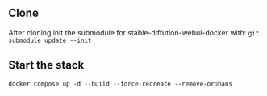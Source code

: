 ## Clone

After cloning init the submodule for stable-diffution-webui-docker with: `git submodule update --init`

## Start the stack

`docker compose up -d --build --force-recreate --remove-orphans`